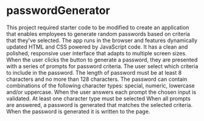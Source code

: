 # passwordGenerator
This project required starter code to be modified to create an application that enables employees to generate random passwords based on criteria that they’ve selected.
The app runs in the browser and features dynamically updated HTML and CSS powered by JavaScript code. 
It has a clean and polished, responsive user interface that adapts to multiple screen sizes. 
When the user clicks the button to generate a password, they are presented with a series of prompts for password criteria.
The user select which criteria to include in the password.
The length of password must be at least 8 characters and no more than 128 characters.
The password can contain combinations of the following character types: special, numeric, lowercase and/or uppercase. 
When the user answers each prompt the chosen input is validated.
At least one character type must be selected 
When all prompts are answered, a password is generated that matches the selected criteria.
When the password is generated it is written to the page.

